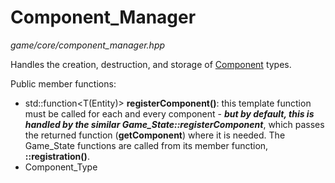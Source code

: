 # Component_Manager
*game/core/component_manager.hpp*

Handles the creation, destruction, and storage of [Component](component.md) types.

Public member functions:
- std::function<T(Entity)> **registerComponent()**: this template function must be called for each and every component - ***but by default, this is handled by the similar Game_State::registerComponent<T>***, which passes the returned function (**getComponent<T>**) where it is needed. The Game_State functions are called from its member function, **::registration()**.
- Component_Type
